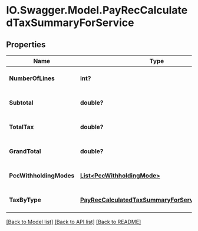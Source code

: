 # IO.Swagger.Model.PayRecCalculatedTaxSummaryForService
## Properties

Name | Type | Description | Notes
------------ | ------------- | ------------- | -------------
**NumberOfLines** | **int?** | Count of lines | [optional] [default to null]
**Subtotal** | **double?** | Sum of grossvalues | [optional] [default to null]
**TotalTax** | **double?** | Sum of all withholding values | [optional] [default to null]
**GrandTotal** | **double?** | Sum all NetValues | [optional] [default to null]
**PccWithholdingModes** | [**List&lt;PccWithholdingMode&gt;**](PccWithholdingMode.md) |  | [optional] [default to null]
**TaxByType** | [**PayRecCalculatedTaxSummaryForServiceTaxByType**](PayRecCalculatedTaxSummaryForServiceTaxByType.md) |  | [optional] [default to null]

[[Back to Model list]](../README.md#documentation-for-models) [[Back to API list]](../README.md#documentation-for-api-endpoints) [[Back to README]](../README.md)

